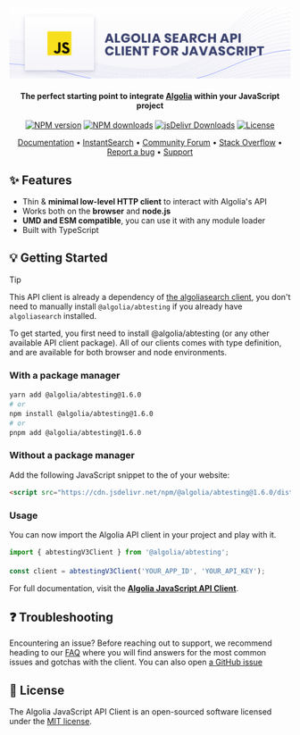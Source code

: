 <p align="center">
  <a href="https://www.algolia.com">
    <img alt="Algolia for JavaScript" src="https://raw.githubusercontent.com/algolia/algoliasearch-client-common/master/banners/javascript.png" >
  </a>

  <h4 align="center">The perfect starting point to integrate <a href="https://algolia.com" target="_blank">Algolia</a> within your JavaScript project</h4>

  <p align="center">
    <a href="https://npmjs.com/package/@algolia/abtesting"><img src="https://img.shields.io/npm/v/@algolia/abtesting.svg?style=flat-square" alt="NPM version"></img></a>
    <a href="http://npm-stat.com/charts.html?package=@algolia/abtesting"><img src="https://img.shields.io/npm/dm/@algolia/abtesting.svg?style=flat-square" alt="NPM downloads"></a>
    <a href="https://www.jsdelivr.com/package/npm/@algolia/abtesting"><img src="https://data.jsdelivr.com/v1/package/npm/@algolia/abtesting/badge" alt="jsDelivr Downloads"></img></a>
    <a href="LICENSE"><img src="https://img.shields.io/badge/license-MIT-green.svg?style=flat-square" alt="License"></a>
  </p>
</p>

<p align="center">
  <a href="https://www.algolia.com/doc/libraries/sdk/install#javascript" target="_blank">Documentation</a>  •
  <a href="https://www.algolia.com/doc/guides/building-search-ui/what-is-instantsearch/js/" target="_blank">InstantSearch</a>  •
  <a href="https://discourse.algolia.com" target="_blank">Community Forum</a>  •
  <a href="http://stackoverflow.com/questions/tagged/algolia" target="_blank">Stack Overflow</a>  •
  <a href="https://github.com/algolia/algoliasearch-client-javascript/issues" target="_blank">Report a bug</a>  •
  <a href="https://alg.li/support" target="_blank">Support</a>
</p>

## ✨ Features

- Thin & **minimal low-level HTTP client** to interact with Algolia's API
- Works both on the **browser** and **node.js**
- **UMD and ESM compatible**, you can use it with any module loader
- Built with TypeScript

## 💡 Getting Started

> [!TIP]
> This API client is already a dependency of [the algoliasearch client](https://www.npmjs.com/package/algoliasearch), you don't need to manually install `@algolia/abtesting` if you already have `algoliasearch` installed.

To get started, you first need to install @algolia/abtesting (or any other available API client package).
All of our clients comes with type definition, and are available for both browser and node environments.

### With a package manager

```bash
yarn add @algolia/abtesting@1.6.0
# or
npm install @algolia/abtesting@1.6.0
# or
pnpm add @algolia/abtesting@1.6.0
```

### Without a package manager

Add the following JavaScript snippet to the <head> of your website:

```html
<script src="https://cdn.jsdelivr.net/npm/@algolia/abtesting@1.6.0/dist/builds/browser.umd.js"></script>
```

### Usage

You can now import the Algolia API client in your project and play with it.

```js
import { abtestingV3Client } from '@algolia/abtesting';

const client = abtestingV3Client('YOUR_APP_ID', 'YOUR_API_KEY');
```

For full documentation, visit the **[Algolia JavaScript API Client](https://www.algolia.com/doc/libraries/sdk/methods/abtesting-v3/)**.

## ❓ Troubleshooting

Encountering an issue? Before reaching out to support, we recommend heading to our [FAQ](https://support.algolia.com/hc/en-us/sections/15061037630609-API-Client-FAQs) where you will find answers for the most common issues and gotchas with the client. You can also open [a GitHub issue](https://github.com/algolia/api-clients-automation/issues/new?assignees=&labels=&projects=&template=Bug_report.md)

## 📄 License

The Algolia JavaScript API Client is an open-sourced software licensed under the [MIT license](LICENSE).
